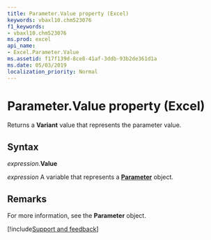 ```yaml
---
title: Parameter.Value property (Excel)
keywords: vbaxl10.chm523076
f1_keywords:
- vbaxl10.chm523076
ms.prod: excel
api_name:
- Excel.Parameter.Value
ms.assetid: f17f139d-8ce8-41af-3ddb-93b2de361d1a
ms.date: 05/03/2019
localization_priority: Normal
---
```



# Parameter.Value property (Excel)

Returns a **Variant** value that represents the parameter value.


## Syntax

_expression_.**Value**

_expression_ A variable that represents a **[Parameter](Excel.Parameter.md)** object.


## Remarks

For more information, see the **Parameter** object.




[!include[Support and feedback](~/includes/feedback-boilerplate.md)]